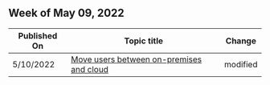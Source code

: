 <!-- This file is generated automatically each week. Changes made to this file will be overwritten.-->



## Week of May 09, 2022


| Published On |Topic title | Change |
|------|------------|--------|
| 5/10/2022 | [Move users between on-premises and cloud](/SkypeForBusiness/hybrid/move-users-between-on-premises-and-cloud) | modified |
